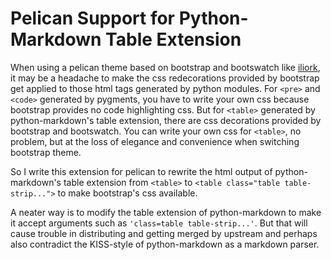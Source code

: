 # Pelican Support for Python-Markdown Table Extension

When using a pelican theme based on bootstrap and bootswatch like [iliork](http://github.com/yuex/pelican-iliork), it may be a headache to make the css redecorations provided by bootstrap get applied to those html tags generated by python modules. For `<pre>` and `<code>` generated by pygments, you have to write your own css because bootstrap provides no code highlighting css. But for `<table>` generated by python-markdown's table extension, there are css decorations provided by bootstrap and bootswatch. You can write your own css for `<table>`, no problem, but at the loss of elegance and convenience when switching bootstrap theme.

So I write this extension for pelican to rewrite the html output of python-markdown's table extension from `<table>` to `<table class="table table-strip...">` to make bootstrap's css available.

A neater way is to modify the table extension of python-markdown to make it accept arguments such as `'class=table table-strip...'`. But that will cause trouble in distributing and getting merged by upstream and perhaps also contradict the KISS-style of python-markdown as a markdown parser.
